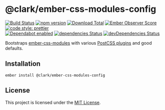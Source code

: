 # @clark/ember-css-modules-config

[![Build Status](https://travis-ci.org/ClarkSource/ember-css-modules-config.svg)](https://travis-ci.org/ClarkSource/ember-css-modules-config)
[![npm version](https://badge.fury.io/js/@clark%2Fember-css-modules-config.svg)](http://badge.fury.io/js/@clark%2Fember-css-modules-config)
[![Download Total](https://img.shields.io/npm/dt/@clark%2Fember-css-modules-config.svg)](http://badge.fury.io/js/@clark%2Fember-css-modules-config)
[![Ember Observer Score](https://emberobserver.com/badges/-clark-ember-css-modules-config.svg)](https://emberobserver.com/addons/@clark/ember-css-modules-config)
[![code style: prettier](https://img.shields.io/badge/code_style-prettier-ff69b4.svg)](https://github.com/prettier/prettier)  
[![Dependabot enabled](https://img.shields.io/badge/dependabot-enabled-blue.svg?logo=dependabot)](https://dependabot.com/)
[![dependencies Status](https://david-dm.org/ClarkSource/ember-css-modules-config/status.svg)](https://david-dm.org/ClarkSource/ember-css-modules-config)
[![devDependencies Status](https://david-dm.org/ClarkSource/ember-css-modules-config/dev-status.svg)](https://david-dm.org/ClarkSource/ember-css-modules-config?type=dev)

Bootstraps [ember-css-modules][ember-css-modules] with various
[PostCSS plugins][postcss-parts] and good defaults.

[ember-css-modules]: https://github.com/salsify/ember-css-modules
[postcss-parts]: https://www.postcss.parts/

## Installation

```
ember install @clark/ember-css-modules-config
```

## License

This project is licensed under the [MIT License](LICENSE.md).
